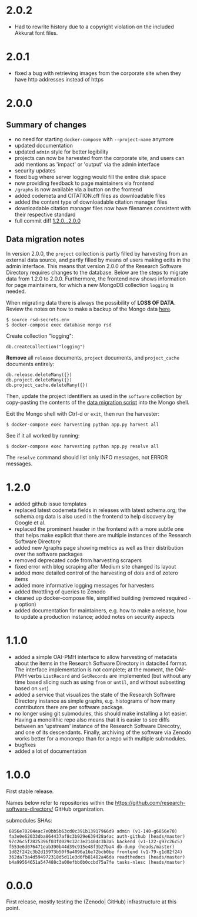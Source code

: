 # 2.0.2

- Had to rewrite history due to a copyright violation on the included Akkurat font files.

# 2.0.1

- fixed a bug with retrieving images from the corporate site when they have http addresses instead of https

# 2.0.0

<!-- - Bugfix | Change | Feature | Documentation | Security -->
## Summary of changes

- no need for starting ``docker-compose`` with ``--project-name`` anymore
- updated documentation
- updated ``admin`` style for better legibility
- projects can now be harvested from the corporate site, and users can add mentions as 'impact' or 'output' via the admin interface
- security updates
- fixed bug where server logging would fill the entire disk space
- now providing feedback to page maintainers via frontend
- ``/graphs`` is now available via a button on the frontend
- added codemeta and CITATION.cff files as downloadable files
- added the content type of downloadable citation manager files
- downloadable citation manager files now have filenames consistent with their respective standard
- full commit diff [1.2.0...2.0.0](https://github.com/research-software-directory/research-software-directory/compare/e1e10fc781089d19aedc32824ffe4641f746baa2...2be41cb88be237700f60feb03fd4702e7bee9cff)


## Data migration notes

In version 2.0.0, the ``project`` collection is partly filled by harvesting from
an external data source, and partly filled by means of users making edits in the
admin interface. This means that version 2.0.0 of the Research Software
Directory requires changes to the database. Below are the steps to migrate data
from 1.2.0 to 2.0.0. Furthermore, the frontend now shows information for page
maintainers, for which a new MongoDB collection ``logging`` is needed.

When migrating data there is always the possibility of **LOSS OF DATA**. Review the
notes on how to make a backup of the Mongo data [here](/docs/maintaining.md#updating-a-production-instance).

```
$ source rsd-secrets.env
$ docker-compose exec database mongo rsd
```

Create collection "logging":

```
db.createCollection("logging")
```

**Remove** all ``release`` documents, ``project`` documents, and ``project_cache`` documents entirely:

```
db.release.deleteMany({})
db.project.deleteMany({})
db.project_cache.deleteMany({})
```
Then, update the project identifiers as used in the ``software`` collection by
copy-pasting the contents of the [data migration script](/data-migration/1.x-to-2.x/migrate.js) into the Mongo shell.

Exit the Mongo shell with Ctrl-d or ``exit``, then run the harvester:

```
$ docker-compose exec harvesting python app.py harvest all
```

See if it all worked by running:

```
$ docker-compose exec harvesting python app.py resolve all
```

The ``resolve`` command should list only INFO messages, not ERROR messages.

# 1.2.0

- added github issue templates
- replaced latest codemeta fields in releases with latest schema.org; the schema.org data is also used in the frontend to help discovery by Google et al.
- replaced the prominent header in the frontend with a more subtle one that helps make explicit that there are multiple instances of the Research Software Directory
- added new /graphs page showing metrics as well as their distribution over the software packages
- removed deprecated code from harvesting scrapers
- fixed error with blog scraping after Medium site changed its layout
- added more detailed control of the harvesting of dois and of zotero items
- added more informative logging messages for harvesters
- added throttling of queries to Zenodo
- cleaned up docker-compose file, simplified building (removed required ``-p`` option)
- added documentation for maintainers, e.g. how to make a release, how to update a production instance; added notes on security aspects

# 1.1.0

- added a simple OAI-PMH interface to allow harvesting of metadata about the 
items in the Research Software Directory in datacite4 format. The interface
implementation is not complete; at the moment, the OAI-PMH verbs ``ListRecord``
and ``GetRecords`` are implemented (but without any time based slicing such as
using ``from`` or ``until``, and without subsetting based on ``set``)
- added a service that visualizes the state of the Research Software Directory 
instance as simple graphs, e.g. histograms of how many contributors there are 
per software package.
- no longer using git submodules, this should make installing a lot easier. 
Having a monolithic repo also means that it is easier to see diffs between an 
'upstream' instance of the Research Software Direcotry, and one of its
descendants. Finally, archiving of the software via Zenodo works better for a
monorepo than for a repo with multiple submodules.
- bugfixes
- added a lot of documentation

# 1.0.0

First stable release.

Names below refer to repositories within the https://github.com/research-software-directory/ GitHub organization.

submodules SHAs:
```
 6856e70204eac7e0bb5b63cd0c391b13917966d9 admin (v1-140-g6856e70)
 fa3e0e62033dba864437af8c3b929e639428a4ac auth-github (heads/master)
 97c26c5f2825396f03fd029c32c3e21404c3b3a5 backend (v1-122-g97c26c5)
 f553e6d076471eab390b44d39c915e48f3b27ba4 db-dump (heads/master)
 1d82f242c3b2d15973b50f9a4096a16e72bcb0be frontend (v1-79-g1d82f24)
 362da73a4d594972318d5d11e3d6fb81402a46da readthedocs (heads/master)
 b4a99564651a547488c3a00efbb0b0ccbd75a7fe tasks-nlesc (heads/master)
```

# 0.0.0

First release, mostly testing the (Zenodo| GitHub) infrastructure at this point.

